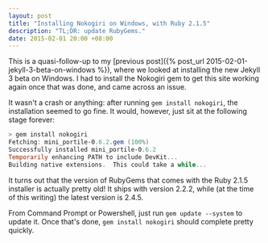 ```yaml
---
layout: post
title: "Installing Nokogiri on Windows, with Ruby 2.1.5"
description: "TL;DR: update RubyGems."
date: 2015-02-01 20:00 +08:00
---
```


This is a quasi-follow-up to my [previous post]({% post_url 2015-02-01-jekyll-3-beta-on-windows %}), where we looked at installing the new Jekyll 3 beta on Windows. I had to install the Nokogiri gem to get this site working again once that was done, and came across an issue.

It wasn't a crash or anything: after running `gem install nokogiri`, the installation seemed to go fine. It would, however, just sit at the following stage forever:

```powershell
> gem install nokogiri
Fetching: mini_portile-0.6.2.gem (100%)
Successfully installed mini_portile-0.6.2
Temporarily enhancing PATH to include DevKit...
Building native extensions.  This could take a while...
```

It turns out that the version of RubyGems that comes with the Ruby 2.1.5 installer is actually pretty old! It ships with version 2.2.2, while (at the time of this writing) the latest version is 2.4.5.

From Command Prompt or Powershell, just run `gem update --system` to update it. Once that's done, `gem install nokogiri` should complete pretty quickly.
